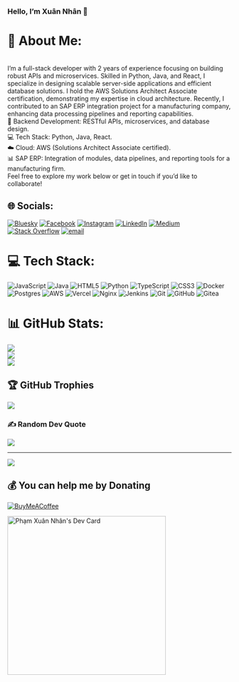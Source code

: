 ### Hello, I’m Xuân Nhân 👋

<!--
**nhan4013/nhan4013** is a ✨ _special_ ✨ repository because its `README.md` (this file) appears on your GitHub profile.

Here are some ideas to get you started:

- 🔭 I’m currently working on ...
- 🌱 I’m currently learning ...
- 👯 I’m looking to collaborate on ...
- 🤔 I’m looking for help with ...
- 💬 Ask me about ...
- 📫 How to reach me: ...
- 😄 Pronouns: ...
- ⚡ Fun fact: ...
-->
# 💫 About Me:
<br>I’m a full-stack developer with 2 years of experience focusing on building robust APIs and microservices. Skilled in Python, Java, and React, I specialize in designing scalable server-side applications and efficient database solutions. I hold the AWS Solutions Architect Associate certification, demonstrating my expertise in cloud architecture. Recently, I contributed to an SAP ERP integration project for a manufacturing company, enhancing data processing pipelines and reporting capabilities.<br>🔧 Backend Development: RESTful APIs, microservices, and database design.<br>💻 Tech Stack: Python, Java, React.<br>☁️ Cloud: AWS (Solutions Architect Associate certified).<br>📊 SAP ERP: Integration of modules, data pipelines, and reporting tools for a manufacturing firm.<br>Feel free to explore my work below or get in touch if you’d like to collaborate!


## 🌐 Socials:
[![Bluesky](https://img.shields.io/badge/bluesky-0285FF?style=for-the-badge&logo=bluesky&logoColor=%23FFFFFF)](https://bsky.app/profile/mewnamsero) [![Facebook](https://img.shields.io/badge/Facebook-%231877F2.svg?logo=Facebook&logoColor=white)](https://facebook.com/xnhan0205) [![Instagram](https://img.shields.io/badge/Instagram-%23E4405F.svg?logo=Instagram&logoColor=white)](https://instagram.com/meof_v) [![LinkedIn](https://img.shields.io/badge/LinkedIn-%230077B5.svg?logo=linkedin&logoColor=white)](https://linkedin.com/in/xnhan0205) [![Medium](https://img.shields.io/badge/Medium-12100E?logo=medium&logoColor=white)](https://medium.com/@mewnamsero) [![Stack Overflow](https://img.shields.io/badge/-Stackoverflow-FE7A16?logo=stack-overflow&logoColor=white)](https://stackoverflow.com/users/31145303) [![email](https://img.shields.io/badge/Email-D14836?logo=gmail&logoColor=white)](mailto:nhanpham4013@gmail.com) 

# 💻 Tech Stack:
![JavaScript](https://img.shields.io/badge/javascript-%23323330.svg?style=flat&logo=javascript&logoColor=%23F7DF1E) ![Java](https://img.shields.io/badge/java-%23ED8B00.svg?style=flat&logo=openjdk&logoColor=white) ![HTML5](https://img.shields.io/badge/html5-%23E34F26.svg?style=flat&logo=html5&logoColor=white) ![Python](https://img.shields.io/badge/python-3670A0?style=flat&logo=python&logoColor=ffdd54) ![TypeScript](https://img.shields.io/badge/typescript-%23007ACC.svg?style=flat&logo=typescript&logoColor=white) ![CSS3](https://img.shields.io/badge/css3-%231572B6.svg?style=flat&logo=css3&logoColor=white) ![Docker](https://img.shields.io/badge/docker-%230db7ed.svg?style=flat&logo=docker&logoColor=white) ![Postgres](https://img.shields.io/badge/postgres-%23316192.svg?style=flat&logo=postgresql&logoColor=white) ![AWS](https://img.shields.io/badge/AWS-%23FF9900.svg?style=flat&logo=amazon-aws&logoColor=white) ![Vercel](https://img.shields.io/badge/vercel-%23000000.svg?style=flat&logo=vercel&logoColor=white) ![Nginx](https://img.shields.io/badge/nginx-%23009639.svg?style=flat&logo=nginx&logoColor=white) ![Jenkins](https://img.shields.io/badge/jenkins-%232C5263.svg?style=flat&logo=jenkins&logoColor=white) ![Git](https://img.shields.io/badge/git-%23F05033.svg?style=flat&logo=git&logoColor=white) ![GitHub](https://img.shields.io/badge/github-%23121011.svg?style=flat&logo=github&logoColor=white) ![Gitea](https://img.shields.io/badge/Gitea-34495E?style=flat&logo=gitea&logoColor=5D9425)
# 📊 GitHub Stats:
![](https://github-readme-stats.vercel.app/api?username=nhan4013&theme=gotham&hide_border=false&include_all_commits=true&count_private=false)<br/>
![](https://nirzak-streak-stats.vercel.app/?user=nhan4013&theme=gotham&hide_border=false)<br/>
![](https://github-readme-stats.vercel.app/api/top-langs/?username=nhan4013&theme=gotham&hide_border=false&include_all_commits=true&count_private=false&layout=compact)

## 🏆 GitHub Trophies
![](https://github-profile-trophy.vercel.app/?username=nhan4013&theme=radical&no-frame=false&no-bg=false&margin-w=4)

### ✍️ Random Dev Quote
![](https://quotes-github-readme.vercel.app/api?type=horizontal&theme=radical)

---
[![](https://visitcount.itsvg.in/api?id=nhan4013&icon=0&color=0)](https://visitcount.itsvg.in)

  ## 💰 You can help me by Donating
  [![BuyMeACoffee](https://img.shields.io/badge/Buy%20Me%20a%20Coffee-ffdd00?style=for-the-badge&logo=buy-me-a-coffee&logoColor=black)](https://buymeacoffee.com/nhanpham4013) 

  
<!-- Proudly created with GPRM ( https://gprm.itsvg.in ) -->





<a href="https://app.daily.dev/nhanpham4013"><img src="https://api.daily.dev/devcards/v2/DAi2NWkXOFdAjhDdVzOdg.png?r=eai&type=default" width="356" alt="Phạm Xuân Nhân's Dev Card"/></a>

